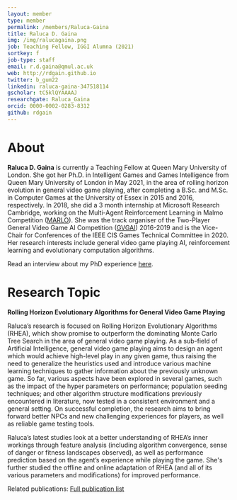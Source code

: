 ```yaml
---
layout: member
type: member
permalink: /members/Raluca-Gaina
title: Raluca D. Gaina
img: /img/ralucagaina.png
job: Teaching Fellow, IGGI Alumna (2021)
sortkey: f
job-type: staff
email: r.d.gaina@qmul.ac.uk
web: http://rdgain.github.io
twitter: b_gum22
linkedin: raluca-gaina-347518114
gscholar: tC5klQYAAAAJ
researchgate: Raluca_Gaina
orcid: 0000-0002-0283-8312
github: rdgain
---
```


# About

**Raluca D. Gaina** is currently a Teaching Fellow at Queen Mary University of London. She got her Ph.D. in Intelligent Games and Games Intelligence from Queen Mary University of London in May 2021, in the area of rolling horizon evolution in general video game playing, after completing a B.Sc. and M.Sc. in Computer Games at the University of Essex in 2015 and 2016, respectively. In 2018, she did a 3 month internship at Microsoft Research Cambridge, working on the Multi-Agent Reinforcement Learning in Malmo Competition ([MARLO](http://aka.ms/marlo)). She was the track organiser of the Two-Player General Video Game AI Competition ([GVGAI](http://gvgai.net/)) 2016-2019 and is the Vice-Chair for Conferences of the IEEE CIS Games Technical Committee in 2020. Her research interests include general video game playing AI, reinforcement learning and evolutionary computation algorithms. 
 
Read an interview about my PhD experience [here](https://discoverphds.com/advice/interviews/raluca-gaina/).

# Research Topic

<b>Rolling Horizon Evolutionary Algorithms for General Video Game Playing</b>

Raluca’s research is focused on Rolling Horizon Evolutionary Algorithms (RHEA), which show promise to outperform the dominating Monte Carlo Tree Search in the area of general video game playing. As a sub-field of Artificial Intelligence, general video game playing aims to design an agent which would achieve high-level play in any given game, thus raising the need to generalize the heuristics used and introduce various machine learning techniques to
gather information about the previously unknown game. So far, various aspects have been explored in several games, such as the impact of the hyper parameters on performance; population seeding techniques; and other
algorithm structure modifications previously encountered in literature, now tested in a consistent environment and a general setting. On successful completion, the research aims to bring forward better NPCs and new challenging experiences for players, as well as reliable game testing tools. 

Raluca’s latest studies look at a better understanding of RHEA’s inner workings through feature analysis (including algorithm convergence, sense of danger or fitness landscapes observed), as well as performance prediction based on the agent’s experience while playing the game. She's further studied the offline and online adaptation of RHEA (and all of its various parameters and modifications) for improved performance.

Related publications: [Full publication list](https://rdgain.github.io/publications)

